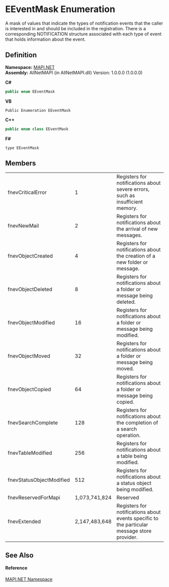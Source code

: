 # EEventMask Enumeration


A mask of values that indicate the types of notification events that the caller is interested in and should be included in the registration. There is a corresponding NOTIFICATION structure associated with each type of event that holds information about the event.



## Definition
**Namespace:** <a href="5bef4637-66f8-16d4-e5f4-4d0da57a1538.md">MAPI.NET</a>  
**Assembly:** AllNetMAPI (in AllNetMAPI.dll) Version: 1.0.0.0 (1.0.0.0)

**C#**
``` C#
public enum EEventMask
```
**VB**
``` VB
Public Enumeration EEventMask
```
**C++**
``` C++
public enum class EEventMask
```
**F#**
``` F#
type EEventMask
```



## Members
<table>
<tr>
<td>fnevCriticalError</td>
<td>1</td>
<td>Registers for notifications about severe errors, such as insufficient memory.</td></tr>
<tr>
<td>fnevNewMail</td>
<td>2</td>
<td>Registers for notifications about the arrival of new messages.</td></tr>
<tr>
<td>fnevObjectCreated</td>
<td>4</td>
<td>Registers for notifications about the creation of a new folder or message.</td></tr>
<tr>
<td>fnevObjectDeleted</td>
<td>8</td>
<td>Registers for notifications about a folder or message being deleted.</td></tr>
<tr>
<td>fnevObjectModified</td>
<td>16</td>
<td>Registers for notifications about a folder or message being modified.</td></tr>
<tr>
<td>fnevObjectMoved</td>
<td>32</td>
<td>Registers for notifications about a folder or message being moved.</td></tr>
<tr>
<td>fnevObjectCopied</td>
<td>64</td>
<td>Registers for notifications about a folder or message being copied.</td></tr>
<tr>
<td>fnevSearchComplete</td>
<td>128</td>
<td>Registers for notifications about the completion of a search operation.</td></tr>
<tr>
<td>fnevTableModified</td>
<td>256</td>
<td>Registers for notifications about a table being modified.</td></tr>
<tr>
<td>fnevStatusObjectModified</td>
<td>512</td>
<td>Registers for notifications about a status object being modified.</td></tr>
<tr>
<td>fnevReservedForMapi</td>
<td>1,073,741,824</td>
<td>Reserved</td></tr>
<tr>
<td>fnevExtended</td>
<td>2,147,483,648</td>
<td>Registers for notifications about events specific to the particular message store provider.</td></tr>
</table>

## See Also


#### Reference
<a href="5bef4637-66f8-16d4-e5f4-4d0da57a1538.md">MAPI.NET Namespace</a>  
